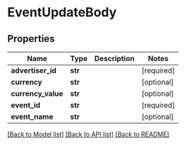 # EventUpdateBody

## Properties
Name | Type | Description | Notes
------------ | ------------- | ------------- | -------------
**advertiser_id** | **str** |  | [required] 
**currency** | **str** |  | [optional] 
**currency_value** | **str** |  | [optional] 
**event_id** | **str** |  | [required] 
**event_name** | **str** |  | [optional] 

[[Back to Model list]](../README.md#documentation-for-models) [[Back to API list]](../README.md#documentation-for-api-endpoints) [[Back to README]](../README.md)

